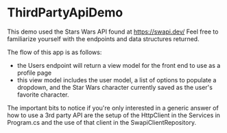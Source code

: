 # ThirdPartyApiDemo

This demo used the Stars Wars API found at https://swapi.dev/
Feel free to familiarize yourself with the endpoints and data structures returned.

The flow of this app is as follows:
- the Users endpoint will return a view model for the front end to use as a profile page
- this view model includes the user model, a list of options to populate a dropdown, and the Star Wars character currently saved as the user's favorite character.

The important bits to notice if you're only interested in a generic answer of how to use a 3rd party API are the setup of the HttpClient in the Services in Program.cs and the use of that client in the SwapiClientRepository.
